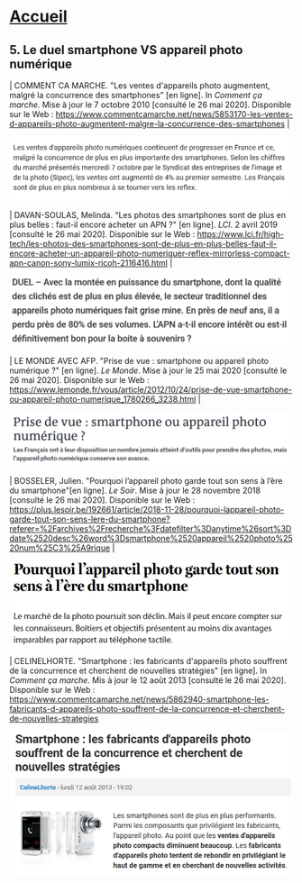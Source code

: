 # [Accueil](index.md)

## 5. Le duel smartphone VS appareil photo numérique


| COMMENT CA MARCHE. "Les ventes d'appareils photo augmentent, malgré la concurrence des smartphones" [en ligne]. In *Comment ça marche*. Mise à jour le 7 octobre 2010 [consulté le 26 mai 2020]. Disponible sur le Web : <https://www.commentcamarche.net/news/5853170-les-ventes-d-appareils-photo-augmentent-malgre-la-concurrence-des-smartphones> |

![Image](images/concurrence1.PNG)

| DAVAN-SOULAS, Melinda. "Les photos des smartphones sont de plus en plus belles : faut-il encore acheter un APN ?" [en ligne]. *LCI*. 2 avril 2019 [consulté le 26 mai 2020]. Disponible sur le Web : <https://www.lci.fr/high-tech/les-photos-des-smartphones-sont-de-plus-en-plus-belles-faut-il-encore-acheter-un-appareil-photo-numeriquer-reflex-mirrorless-compact-apn-canon-sony-lumix-ricoh-2116416.html> |

![Image](images/concurrence2.PNG)


| LE MONDE AVEC AFP. "Prise de vue : smartphone ou appareil photo numérique ?" [en ligne]. *Le Monde*. Mise à jour le 25 mai 2020 [consulté le 26 mai 2020]. Disponible sur le Web : <https://www.lemonde.fr/vous/article/2012/10/24/prise-de-vue-smartphone-ou-appareil-photo-numerique_1780266_3238.html> |

![Image](images/concurrence3.PNG)

| BOSSELER, Julien. "Pourquoi l’appareil photo garde tout son sens à l’ère du smartphone"[en ligne]. *Le Soir*. Mise à jour le 28 novembre 2018 [consulté le 26 mai 2020]. Disponible sur le Web : <https://plus.lesoir.be/192661/article/2018-11-28/pourquoi-lappareil-photo-garde-tout-son-sens-lere-du-smartphone?referer=%2Farchives%2Frecherche%3Fdatefilter%3Danytime%26sort%3Ddate%2520desc%26word%3Dsmartphone%2520appareil%2520photo%2520num%25C3%25A9rique> |

![Image](images/concurrence4.PNG)


| CELINELHORTE. "Smartphone : les fabricants d'appareils photo souffrent de la concurrence et cherchent de nouvelles stratégies" [en ligne]. In *Comment ça marche*. Mis à jour le 12 août 2013 [consulté le 26 mai 2020]. Disponible sur le Web : <https://www.commentcamarche.net/news/5862940-smartphone-les-fabricants-d-appareils-photo-souffrent-de-la-concurrence-et-cherchent-de-nouvelles-strategies>

![Image](images/concurrence5.PNG)





